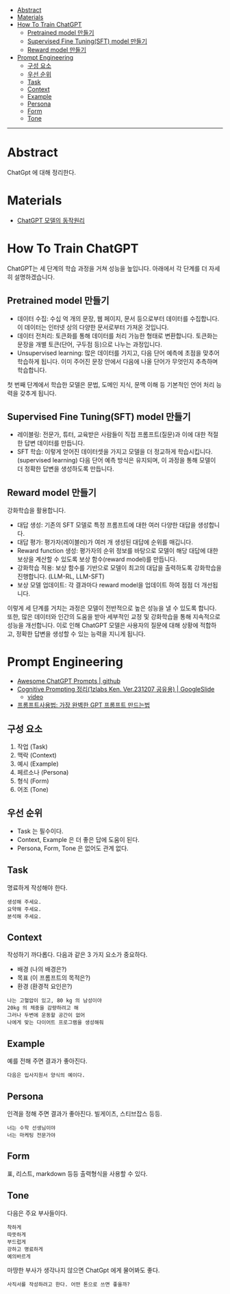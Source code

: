 - [Abstract](#abstract)
- [Materials](#materials)
- [How To Train ChatGPT](#how-to-train-chatgpt)
  - [Pretrained model 만들기](#pretrained-model-만들기)
  - [Supervised Fine Tuning(SFT) model 만들기](#supervised-fine-tuningsft-model-만들기)
  - [Reward model 만들기](#reward-model-만들기)
- [Prompt Engineering](#prompt-engineering)
  - [구성 요소](#구성-요소)
  - [우선 순위](#우선-순위)
  - [Task](#task)
  - [Context](#context)
  - [Example](#example)
  - [Persona](#persona)
  - [Form](#form)
  - [Tone](#tone)

-----

# Abstract

ChatGpt 에 대해 정리한다.

# Materials

- [ChatGPT 모델의 동작원리](https://yoonheo91.tistory.com/26)

# How To Train ChatGPT

ChatGPT는 세 단계의 학습 과정을 거쳐 성능을 높입니다. 아래에서 각 단계를 더
자세히 설명하겠습니다.

## Pretrained model 만들기

- 데이터 수집: 수십 억 개의 문장, 웹 페이지, 문서 등으로부터 데이터를
  수집합니다. 이 데이터는 인터넷 상의 다양한 문서로부터 가져온 것입니다.
- 데이터 전처리: 토큰화를 통해 데이터를 처리 가능한 형태로 변환합니다. 토큰화는
  문장을 개별 토큰(단어, 구두점 등)으로 나누는 과정입니다.
- Unsupervised learning: 많은 데이터를 가지고, 다음 단어 예측에 초점을 맞추어
  학습하게 됩니다. 이미 주어진 문장 안에서 다음에 나올 단어가 무엇인지 추측하며
  학습합니다.

첫 번째 단계에서 학습한 모델은 문법, 도메인 지식, 문맥 이해 등 기본적인 언어
처리 능력을 갖추게 됩니다.

## Supervised Fine Tuning(SFT) model 만들기

- 레이블링: 전문가, 튜터, 교육받은 사람들이 직접 프롬프트(질문)과 이에 대한
  적절한 답변 데이터를 만듭니다.
- SFT 학습: 이렇게 얻어진 데이터셋을 가지고 모델을 더 정교하게 학습시킵니다.
  (supervised learning) 다음 단어 예측 방식은 유지되며, 이 과정을 통해 모델이 더
  정확한 답변을 생성하도록 만듭니다.

## Reward model 만들기

강화학습을 활용합니다.

- 대답 생성: 기존의 SFT 모델로 특정 프롬프트에 대한 여러 다양한 대답을
  생성합니다.
- 대답 평가: 평가자(레이블러)가 여러 개 생성된 대답에 순위를 매깁니다.
- Reward function 생성: 평가자의 순위 정보를 바탕으로 모델이 해당 대답에 대한
  보상을 계산할 수 있도록 보상 함수(reward model)를 만듭니다.
- 강화학습 적용: 보상 함수를 기반으로 모델이 최고의 대답을 출력하도록 강화학습을
  진행합니다. (LLM-RL, LLM-SFT)
- 보상 모델 업데이트: 각 결과마다 reward model을 업데이트 하여 점점 더
  개선됩니다.

이렇게 세 단계를 거치는 과정은 모델이 전반적으로 높은 성능을 낼 수 있도록
합니다. 또한, 많은 데이터와 인간의 도움을 받아 세부적인 교정 및 강화학습을 통해
지속적으로 성능을 개선합니다. 이로 인해 ChatGPT 모델은 사용자의 질문에 대해
상황에 적합하고, 정확한 답변을 생성할 수 있는 능력을 지니게 됩니다.

# Prompt Engineering

- [Awesome ChatGPT Prompts | github](https://github.com/f/awesome-chatgpt-prompts)
- [Cognitive Prompting 정리(1zlabs Ken. Ver.231207 공유용) | GoogleSlide](https://docs.google.com/presentation/d/1kayepoiTVT838Tetk02nxeqVmmS9BDc9O7n-4OzJdL8/edit#slide=id.g26309fa4a80_0_0)
  - [video](https://www.youtube.com/watch?v=CkCL8dV_mPk)
- [프롬프트사용법: 가장 완벽한 GPT 프롬프트 만드는법](https://www.youtube.com/watch?v=olRqEoiWy6Q)

## 구성 요소

1. 작업 (Task)
2. 맥락 (Context)
3. 예시 (Example)
4. 페르소나 (Persona)
5. 형식 (Form)
6. 어조 (Tone)

## 우선 순위

* Task 는 필수이다.
* Context, Example 은 더 좋은 답에 도움이 된다.
* Persona, Form, Tone 은 없어도 관계 없다.

## Task

명료하게 작성해야 한다. 

```
생성해 주세요.
요약해 주세요.
분석해 주세요.
```

## Context

작성하기 까다롭다. 다음과 같은 3 가지 요소가 중요하다.

- 배경 (나의 배경은?)
- 목표 (이 프롬프트의 목적은?)
- 환경 (환경적 요인은?)

```
나는 고혈압이 있고, 80 kg 의 남성이야
20kg 의 체중을 감량하려고 해
그러나 두변에 운동할 공간이 없어 
나에게 맞는 다이어트 프로그램을 생성해줘
```

## Example

예를 전해 주면 결과가 좋아진다.

```
다음은 입사지원서 양식의 예이다.
```

## Persona

인격을 정해 주면 결과가 좋아진다. 빌게이츠, 스티브잡스 등등.

```
너는 수학 선생님이야
너는 마케팅 전문가야
```

## Form

표, 리스트, markdown 등등 출력형식을 사용할 수 있다.

## Tone

다음은 주요 부사들이다. 

```
착하게
따뜻하게
부드럽게
강하고 명료하게
예의바르게
```

마땅한 부사가 생각나지 않으면 ChatGpt 에게 물어봐도 좋다.

```
사직서를 작성하려고 한다. 어떤 톤으로 쓰면 좋을까?
```
